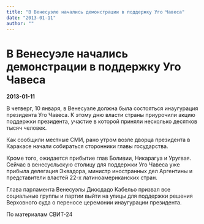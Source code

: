```yaml
---
title: "В Венесуэле начались демонстрации в поддержку Уго Чавеса"
date: "2013-01-11"
author: ""
---
```


# В Венесуэле начались демонстрации в поддержку Уго Чавеса

**2013-01-11** 

В четверг, 10 января, в Венесуэле должна была состояться инаугурация президента Уго Чавеса. К этому дню власти страны приурочили акцию поддержки президента, участие в которой приняли несколько десятков тысяч человек.

Как сообщили местные СМИ, рано утром возле дворца президента в Каракасе начали собираться сторонники главы государства.

Кроме того, ожидается прибытие глав Боливии, Никарагуа и Уругвая. Сейчас в венесуєльскую столицу для поддержки Уго Чавеса уже прибыла делегация Эквадора, министр иностранных дел Аргентины и представители властей 22-х латиноамериканских стран.

Глава парламента Венесуэлы Диосдадо Кабельо призвал все социальные группы и партии выйти на улицы для поддержки решения Верховного суда о переносе церемонии инаугурации президента.

По материалам СВИТ-24